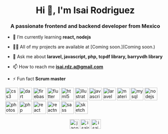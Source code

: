 <h1 align="center">Hi 👋, I'm Isai Rodriguez</h1>
<h3 align="center">A passionate frontend and backend developer from Mexico</h3>

- 🌱 I’m currently learning **react, nodejs**

- 👨‍💻 All of my projects are available at [Coming soon.](Coming soon.)

- 💬 Ask me about **laravel, javascript, php, tcpdf library, barryvdh library**

- 📫 How to reach me **isai.rdz.a@gmail.com**

- ⚡ Fun fact **Scrum master**

<p align="left">
<img src="https://devicons.github.io/devicon/devicon.git/icons/css3/css3-original-wordmark.svg" alt="css3" width="40" height="40"/> <img src="https://www.vectorlogo.zone/logos/dartlang/dartlang-icon.svg" alt="dart" width="40" height="40"/>
<img src="https://www.vectorlogo.zone/logos/firebase/firebase-icon.svg" alt="firebase" width="40" height="40"/>
<img src="https://www.vectorlogo.zone/logos/flutterio/flutterio-icon.svg" alt="flutter" width="40" height="40"/> <img src="https://devicons.github.io/devicon/devicon.git/icons/html5/html5-original-wordmark.svg" alt="html5" width="40" height="40"/> <img src="https://www.vectorlogo.zone/logos/adobe_illustrator/adobe_illustrator-icon.svg" alt="illustrator" width="40" height="40"/> <img src="https://devicons.github.io/devicon/devicon.git/icons/javascript/javascript-original.svg" alt="javascript" width="40" height="40"/> <img src="https://devicons.github.io/devicon/devicon.git/icons/laravel/laravel-plain-wordmark.svg" alt="laravel" width="40" height="40"/> <img src="https://raw.githubusercontent.com/prplx/svg-logos/5585531d45d294869c4eaab4d7cf2e9c167710a9/svg/materialize.svg" alt="materialize" width="40" height="40"/> <img src="https://devicons.github.io/devicon/devicon.git/icons/mysql/mysql-original-wordmark.svg" alt="mysql" width="40" height="40"/> <img src="https://devicons.github.io/devicon/devicon.git/icons/nodejs/nodejs-original-wordmark.svg" alt="nodejs" width="40" height="40"/> <img src="https://devicons.github.io/devicon/devicon.git/icons/photoshop/photoshop-plain.svg" alt="photoshop" width="40" height="40"/> <img src="https://devicons.github.io/devicon/devicon.git/icons/php/php-original.svg" alt="php" width="40" height="40"/> <img src="https://devicons.github.io/devicon/devicon.git/icons/react/react-original-wordmark.svg" alt="react" width="40" height="40"/> <img src="https://reactnative.dev/img/header_logo.svg" alt="reactnative" width="40" height="40"/> <img src="https://devicons.github.io/devicon/devicon.git/icons/sass/sass-original.svg" alt="sass" width="40" height="40"/> <img src="https://www.vectorlogo.zone/logos/sketchapp/sketchapp-icon.svg" alt="sketch" width="40" height="40"/>
  <link rel="stylesheet" href="https://cdn.jsdelivr.net/gh/devicons/devicon@v2.14.0/devicon.min.css" width="40" height="40">
</p>

<p align="center">
<a href="https://stackoverflow.com/users/jacob isai rodriguez" target="blank"><img align="center" src="https://cdn.jsdelivr.net/npm/simple-icons@3.0.1/icons/stackoverflow.svg" alt="jacob isai rodriguez" height="30" width="30" /></a>
<a href="https://fb.com/isairo.odriguez" target="blank"><img align="center" src="https://cdn.jsdelivr.net/npm/simple-icons@3.0.1/icons/facebook.svg" alt="isairo.odriguez" height="30" width="30" /></a>
<a href="https://instagram.com/isai.imfree" target="blank"><img align="center" src="https://cdn.jsdelivr.net/npm/simple-icons@3.0.1/icons/instagram.svg" alt="isai.imfree" height="30" width="30" /></a>
</p>
